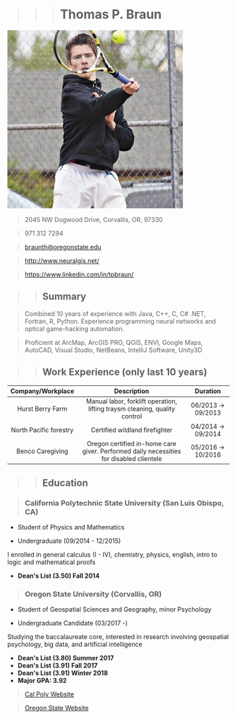 
>>># Thomas P. Braun

![](tennis.jpg)

> 2045 NW Dogwood Drive, Corvallis, OR, 97330

>971 312 7294

> braunth@oregonstate.edu

>http://www.neuralgis.net/

>https://www.linkedin.com/in/tpbraun/


>> ## **Summary**

> Combined 10 years of experience with Java, C++, C, C# .NET, Fortran, R, Python. Experience programming neural networks and optical game-hacking automation.

>Proficient at ArcMap, ArcGIS PRO, QGIS, ENVI, Google Maps, AutoCAD, Visual Studio, NetBeans, IntelliJ Software, Unity3D

>> ## **Work Experience (only last 10 years)**


| Company/Workplace | Description | Duration |
|:-----------------:|:-----------:|:--------:|
Hurst Berry Farm| Manual labor, forklift operation, lifting traysm cleaning, quality control| 06/2013 -> 09/2013
North Pacific forestry| Certified wildland firefighter| 04/2014 -> 09/2014
Benco Caregiving| Oregon certified in-home care giver. Performed daily necessities for disabled clientele| 05/2016 -> 10/2016

>> ## **Education**

>### California Polytechnic State University (San Luis Obispo, CA)

* Student of Physics and Mathematics

* Undergraduate (09/2014 - 12/2015)

 I enrolled in general calculus (I - IV), chemistry, physics, english, intro to logic and mathematical proofs


- **Dean's List (3.50) Fall 2014**

>### Oregon State University (Corvallis, OR)

* Student of Geospatial Sciences and Geography, minor Psychology

* Undergraduate Candidate (03/2017 -)

Studying the baccalaureate core, interested in research involving geospatial psychology, big data, and artificial intelligence 

- **Dean's List (3.80) Summer 2017**
- **Dean's List (3.91) Fall 2017**
- **Dean's List (3.91) Winter 2018**
- **Major GPA: 3.92**




>[Cal Poly Website](http://www.calpoly.edu)

> [Oregon State Website](http://www.oregonstate.edu)

